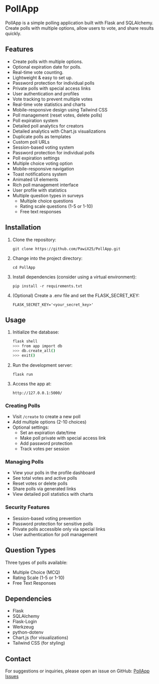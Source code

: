 # PollApp

PollApp is a simple polling application built with Flask and SQLAlchemy. Create polls with multiple options, allow users to vote, and share results quickly.

## Features

- Create polls with multiple options.
- Optional expiration date for polls.
- Real-time vote counting.
- Lightweight & easy to set up.
- Password protection for individual polls
- Private polls with special access links
- User authentication and profiles
- Vote tracking to prevent multiple votes
- Real-time vote statistics and charts
- Mobile-responsive design using Tailwind CSS
- Poll management (reset votes, delete polls)
- Poll expiration system
- Detailed poll analytics for creators
- Detailed analytics with Chart.js visualizations
- Duplicate polls as templates
- Custom poll URLs
- Session-based voting system
- Password protection for individual polls
- Poll expiration settings
- Multiple choice voting option
- Mobile-responsive navigation
- Toast notifications system
- Animated UI elements
- Rich poll management interface
- User profile with statistics
- Multiple question types in surveys
  - Multiple choice questions
  - Rating scale questions (1-5 or 1-10)
  - Free text responses

## Installation

1. Clone the repository:
   ```
   git clone https://github.com/PawiX25/PollApp.git
   ```
2. Change into the project directory:
   ```
   cd PollApp
   ```
3. Install dependencies (consider using a virtual environment):
   ```
   pip install -r requirements.txt
   ```
4. (Optional) Create a .env file and set the FLASK_SECRET_KEY:
   ```
   FLASK_SECRET_KEY='<your_secret_key>'
   ```

## Usage

1. Initialize the database:
   ```bash
   flask shell
   >>> from app import db
   >>> db.create_all()
   >>> exit()
   ```
2. Run the development server:
   ```
   flask run
   ```
3. Access the app at:
   ```
   http://127.0.0.1:5000/
   ```

### Creating Polls

- Visit `/create` to create a new poll
- Add multiple options (2-10 choices)
- Optional settings:
  - Set an expiration date/time
  - Make poll private with special access link
  - Add password protection
  - Track votes per session

### Managing Polls

- View your polls in the profile dashboard
- See total votes and active polls
- Reset votes or delete polls
- Share polls via generated links
- View detailed poll statistics with charts

### Security Features

- Session-based voting prevention
- Password protection for sensitive polls
- Private polls accessible only via special links
- User authentication for poll management

## Question Types

Three types of polls available:
- Multiple Choice (MCQ)
- Rating Scale (1-5 or 1-10)
- Free Text Responses

## Dependencies

- Flask
- SQLAlchemy
- Flask-Login
- Werkzeug
- python-dotenv
- Chart.js (for visualizations)
- Tailwind CSS (for styling)

## Contact

For suggestions or inquiries, please open an issue on GitHub:
[PollApp Issues](https://github.com/PawiX25/PollApp/issues)